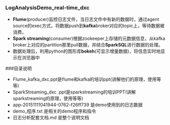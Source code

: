 ### LogAnalysisDemo_real-time_dxc
- **Flume**(producer)监控日志文件，当日志文件中有新的数据时，通过agent source的exec方式，将数据push到**kafka**broker对应的topic上，等待数据被消费。
- **Spark streaming**(consumer)根据zookeeper上存储的元数据信息，从kafka broker上对应的partition那里pull数据，并结合**SparkSQL**进行数据的处理。
- 数据处理后，利用python的图形库**bokeh**(可显示增量数据)，将信息实时地显示在浏览器中


###目录说明
- Flume_kafka_dxc.ppt是flume和kafka的培训ppt(讲解他们的原理，使用等等)
- SparkStreaming_dxc .ppt是sparkstreaming的培训PPT(讲解sparkstreaming的原理，使用等等)
- app-20151111041944-0762-f26ff739   是demo使用到的日志数据
- demo_程序.txt  是相关的demo程序和指令
- 日志分析配套文档.md  是整个说明文档
